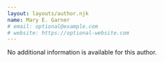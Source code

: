 ```yaml
---
layout: layouts/author.njk
name: Mary E. Garner
# email: optional@example.com
# website: https://optional-website.com
---
```

No additional information is available for this author.
